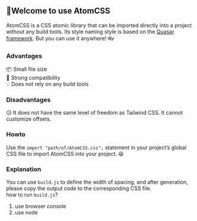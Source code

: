 ## 👋Welcome to use AtomCSS
AtomCSS is a CSS atomic library that can be imported directly into a project without any build tools. Its style naming style is based on the [Quasar framework](https://quasar.dev/introduction-to-quasar). But you can use it anywhere! 👓
### Advantages
📦 Small file size <br>
🐣 Strong compatibility <br>
💡 Does not rely on any build tools <br>
### Disadvantages
😥 It does not have the same level of freedom as Tailwind CSS. It cannot customize offsets.
### Howto
Use the `import "path/of/AtomCSS.css";` statement in your project’s global CSS file to import AtomCSS into your project. 😆
### Explanation
You can use `build.js` to define the width of spacing, and after generation, please copy the output code to the corresponding CSS file. <br>
how to run `build.js`?

1. use browser console
2. use node
